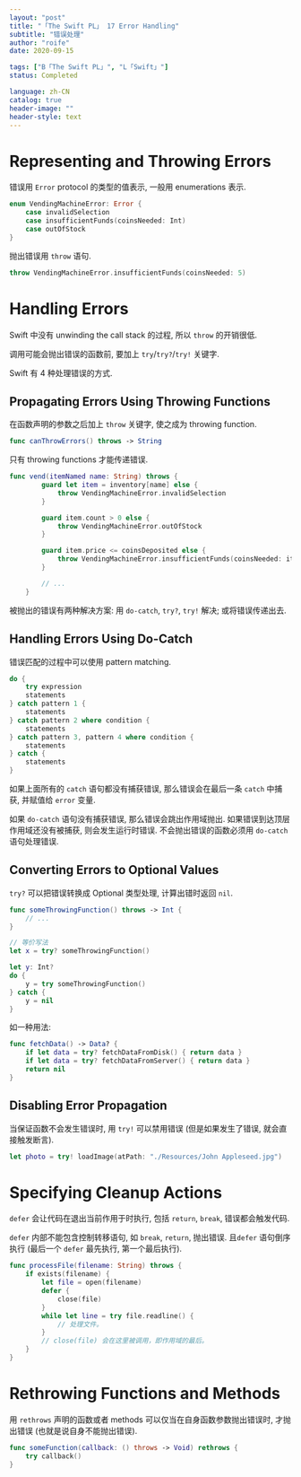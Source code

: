 ```yaml
---
layout: "post"
title: "「The Swift PL」 17 Error Handling"
subtitle: "错误处理"
author: "roife"
date: 2020-09-15

tags: ["B「The Swift PL」", "L「Swift」"]
status: Completed

language: zh-CN
catalog: true
header-image: ""
header-style: text
---
```


# Representing and Throwing Errors

错误用 `Error` protocol 的类型的值表示, 一般用 enumerations 表示.

```swift
enum VendingMachineError: Error {
    case invalidSelection
    case insufficientFunds(coinsNeeded: Int)
    case outOfStock
}
```

抛出错误用 `throw` 语句.

```swift
throw VendingMachineError.insufficientFunds(coinsNeeded: 5)
```

# Handling Errors

Swift 中没有 unwinding the call stack 的过程, 所以 `throw` 的开销很低.

调用可能会抛出错误的函数前, 要加上 `try`/`try?`/`try!` 关键字.

Swift 有 4 种处理错误的方式.

## Propagating Errors Using Throwing Functions

在函数声明的参数之后加上 `throw` 关键字, 使之成为 throwing function.

```swift
func canThrowErrors() throws -> String
```

只有 throwing functions 才能传递错误.

```swift
func vend(itemNamed name: String) throws {
        guard let item = inventory[name] else {
            throw VendingMachineError.invalidSelection
        }

        guard item.count > 0 else {
            throw VendingMachineError.outOfStock
        }

        guard item.price <= coinsDeposited else {
            throw VendingMachineError.insufficientFunds(coinsNeeded: item.price - coinsDeposited)
        }

        // ...
    }
```

被抛出的错误有两种解决方案: 用 `do-catch`, `try?`, `try!` 解决; 或将错误传递出去.

## Handling Errors Using Do-Catch

错误匹配的过程中可以使用 pattern matching.

```swift
do {
    try expression
    statements
} catch pattern 1 {
    statements
} catch pattern 2 where condition {
    statements
} catch pattern 3, pattern 4 where condition {
    statements
} catch {
    statements
}
```

如果上面所有的 `catch` 语句都没有捕获错误, 那么错误会在最后一条 `catch` 中捕获, 并赋值给 `error` 变量.

如果 `do-catch` 语句没有捕获错误, 那么错误会跳出作用域抛出. 如果错误到达顶层作用域还没有被捕获, 则会发生运行时错误. 不会抛出错误的函数必须用 `do-catch` 语句处理错误.

## Converting Errors to Optional Values

`try?` 可以把错误转换成 Optional 类型处理, 计算出错时返回 `nil`.

```swift
func someThrowingFunction() throws -> Int {
    // ...
}

// 等价写法
let x = try? someThrowingFunction()

let y: Int?
do {
    y = try someThrowingFunction()
} catch {
    y = nil
}
```

如一种用法:

```swift
func fetchData() -> Data? {
    if let data = try? fetchDataFromDisk() { return data }
    if let data = try? fetchDataFromServer() { return data }
    return nil
}
```

## Disabling Error Propagation

当保证函数不会发生错误时, 用 `try!` 可以禁用错误 (但是如果发生了错误, 就会直接触发断言).

```swift
let photo = try! loadImage(atPath: "./Resources/John Appleseed.jpg")
```

# Specifying Cleanup Actions

`defer` 会让代码在退出当前作用于时执行, 包括 `return`, `break`, 错误都会触发代码.

`defer` 内部不能包含控制转移语句, 如 `break`, `return`, 抛出错误. 且`defer` 语句倒序执行 (最后一个 `defer` 最先执行, 第一个最后执行).

```swift
func processFile(filename: String) throws {
    if exists(filename) {
        let file = open(filename)
        defer {
            close(file)
        }
        while let line = try file.readline() {
            // 处理文件。
        }
        // close(file) 会在这里被调用，即作用域的最后。
    }
}
```

# Rethrowing Functions and Methods

用 `rethrows` 声明的函数或者 methods 可以仅当在自身函数参数抛出错误时, 才抛出错误 (也就是说自身不能抛出错误).

```swift
func someFunction(callback: () throws -> Void) rethrows {
    try callback()
}
```
